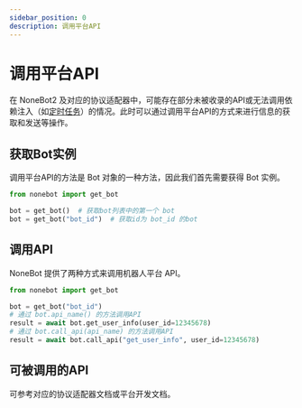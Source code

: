 ```yaml
---
sidebar_position: 0
description: 调用平台API
---
```


# 调用平台API

在 NoneBot2 及对应的协议适配器中，可能存在部分未被收录的API或无法调用依赖注入（如[定时任务](定时任务.md)）的情况。此时可以通过调用平台API的方式来进行信息的获取和发送等操作。

## 获取Bot实例

调用平台API的方法是 Bot 对象的一种方法，因此我们首先需要获得 Bot 实例。

```python
from nonebot import get_bot

bot = get_bot()  # 获取bot列表中的第一个 bot
bot = get_bot("bot_id")  # 获取id为 bot_id 的bot
```

## 调用API

NoneBot 提供了两种方式来调用机器人平台 API。

```python
from nonebot import get_bot

bot = get_bot("bot_id")
# 通过 bot.api_name() 的方法调用API
result = await bot.get_user_info(user_id=12345678)
# 通过 bot.call_api(api_name) 的方法调用API
result = await bot.call_api("get_user_info", user_id=12345678)
```

## 可被调用的API

可参考对应的协议适配器文档或平台开发文档。
